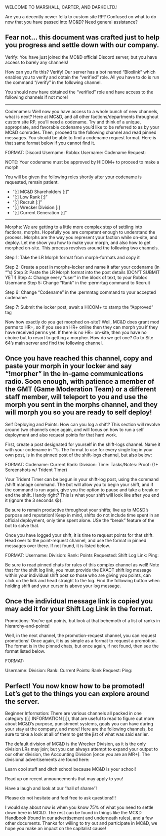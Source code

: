 WELCOME TO MARSHALL, CARTER, AND DARKE LTD.!

Are you a decently newer fella to custom site RP?
Confused on what to do now that you have passed into MC&D?
Need general assistance?

Fear not… this document was crafted just to help you progress and settle down with our company.
-------------------------------------------------------------
Verify:
You have just joined the MC&D official Discord server, but you have access to barely any channels!

How can you fix this? Verify! Our server has a bot named “Bloxlink” which enables you to verify and obtain the “verified” role. All you have to do is run the command “/verify” in the following channel.

You should now have obtained the “verified” role and have access to the following channels if not more!

-------------------------------------------------------------
Codenames:
Well now you have access to a whole bunch of new channels, what is next? Here at MC&D, and all other factions/departments throughout custom site RP, you’ll need a codename. Try and think of a unique, appropriate, and favorable codename you’d like to be referred to as by your MC&D comrades. Then, proceed to the following channel and read pinned messages. You should be able to find a codename request format. Here is that same format below if you cannot find it.


FORMAT:
Discord Username: 
Roblox Username: 
Codename Request: 

NOTE: Your codename must be approved by HICOM+ to proceed to make a morph

You will be given the following roles shortly after your codename is requested, remain patient.


- “[:] MC&D Shareholders [:]”
- “[:] Low Rank [:]”
- “[:] Recruit [:]”
- “[:] Wrecker Division [:]
- “[:] Current Generation [:]”
-------------------------------------------------------------
Morphs:
We are getting to a little more complex step of settling into factions, morphs. Hopefully you are competent enough to understand the process. Morphs are the way you represent your faction while on-site, and deploy. Let me show you how to make your morph, and also how to get morphed on-site. This process revolves around the following two channels.

Step 1: Take the LR Morph format from morph-formats and copy it

Step 2: Create a post in morphs-locker and name it after your codename (in “”s)
Step 3: Paste the LR Morph format into the post details (DON’T SUBMIT YET!)
Step 4: Change every “user” in the block of text, to your Roblox Username
Step 5: Change “Rank” in the :permrtag command to Recruit

Step 6: Change “Codename” in the :permntag command to your accepted codename

Step 7: Submit the locker post, await a HICOM+ to stamp the “Approved” tag

Now how exactly do you get morphed on-site? Well, MC&D does grant mod perms to HR+, so if you see an HR+ online then they can morph you if they have received perms yet. If there is no HR+ on-site, then you have no choice but to resort to getting a morpher. How do we get one? Go to Site 64’s main server and find the following channel.

Once you have reached this channel, copy and paste your morph in your locker and say “!morpher” in the in-game communications radio. Soon enough, with patience a member of the GMT (Game Moderation Team) or a different staff member, will teleport to you and use the morph you sent in the morphs channel, and they will morph you so you are ready to self deploy!
-------------------------------------------------------------
Self Deploying and Points:
How can you log a shift? This section will revolve around two channels once again, and will focus on how to run a self deployment and also request points for that hard work.

First, create a post designated for yourself in the shift-logs channel. Name it with your codename in “”s. The format to use for every single log in your own post, is in the pinned post of the shift-logs channel, but also below:

FORMAT:
Codename: 
Current Rank: 
Division: 
Time: 
Tasks/Notes: 
Proof: (1+ Screenshots w/ Trident Timer)

Your Trident Timer can be begun in your shift-log post, using the command /shift manage command. The bot will allow you to begin your shift, and if the command is run again, give you the option to pause and take a break or end the shift. Handy right? This is what your shift will look like after you end it (ignore the 3 seconds 😭).

Be sure to remain productive throughout your shifts; live up to MC&D’s purpose and reputation! Keep in mind, shifts do not include time spent in an official deployment, only time spent alone. USe the “break” feature of the bot to solve that.

Once you have logged your shift, it is time to request points for that shift. Head over to the point-request channel, and use the format in pinned messages over there. If not found, it is listed below.

FORMAT:
Username:
Division:
Rank:
Points Requested:
Shift Log Link:
Ping:

Be sure to read pinned chats for rules of this complex channel as well! Note that for the shift log link, you must provide the EXACT shift log message within your individual shift post so those who are giving you points, can click on the link and head straight to the log. Find the following button when holding shift and your cursor is above your log message.

Once the individual message link is copied you may add it for your Shift Log Link in the format.
-------------------------------------------------------------
Promotions:
You’ve got points, but look at that behemoth of a list of ranks in hierarchy-and-points!

Well, in the next channel, the promotion-request channel, you can request promotions! Once again, it is as simple as a format to request a promotion. The format is in the pinned chats, but once again, if not found, then see the format listed below.


FORMAT:

Username:
Division:
Rank:
Current Points:
Rank Request:
Ping:

Perfect! You now know how to be promoted! Let’s get to the things you can explore around the server.
-------------------------------------------------------------
Beginner Information:
There are various channels all packed in one category ([:] INFORMATION [:]), that are useful to read to figure out more about MC&D’s purpose, punishment systems, goals you can have during your stay at the company, and more! Here are the following channels, be sure to take a look at all of them to get the jist of what was said earlier.

The default division of MC&D is the Wrecker Division, as it is the only division LRs may join; but you can always attempt to expand your output to our other division, the Accounting Division [once you are an MR+]. The divisional advertisements are found here:

Learn cool stuff and ditch school because MC&D is your school!

Read up on recent announcements that may apply to you!

Have a laugh and look at our “hall of shame”!

Please do not hesitate and feel free to ask questions!!!

I would say about now is when you know 75% of what you need to settle down here in MC&D. The rest can be found in things like the MC&D Handbook (found in our advertisement and underneath rules), and a few other documents. Thanks for willing to try out and participate in MC&D, we hope you make an impact on the capitalist cause!
